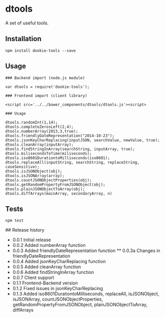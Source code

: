 dtools
======

A set of useful tools.

## Installation
	
	npm install dookie-tools --save

## Usage
	
	### Backend import (node.js module)

	var dtools = require('dookie-tools');

	### Frontend import (client library)

	<script src='../../bower_components/dtools/dtools.js'><script>

	### Usage

	dtools.randomInt(1,14);
	dtools.completeZerosLeft(2,4);
	dtools.numberArray(2013,3,true);
	dtools.friendlyDateRepresentation("2014-10-23");
	dtools.jsonKeyCharReplacing(inputJSON, searchValue, newValue, true);
	dtools.cleanArray(inputArray);
	dtools.findStringInArray(searchString, inputArray, true);
	dtools.milisecondsToTime(miliseconds);
	dtools.iso8601DurationtoMilliseconds(iso8601);
	dtools.replaceAll(inputString, searchString, replaceString, caseSensitive);
	dtools.isJSONObject(obj);
	dtools.isJSONArray(array);
	dtools.countJSONObjectProperties(obj);
	dtools.getRandomPropertyFromJSONObject(obj);
	dtools.plainJSONObjectToArray(obj);
	dtools.diffArrays(mainArray, secondaryArray, n)


## Tests

	npm test

## Release history

* 0.0.1 Initial release
* 0.0.2 Added numberArray function
* 0.0.3 Added friendlyDateRepresentation function
** 0.0.3a Changes in friendlyDateRepresentation
* 0.0.4 Added jsonKeyCharReplacing function
* 0.0.5 Added cleanArray function
* 0.0.6 Added findStringInArray function
* 0.0.7 Client support
* 0.1.1 Frontend-Backend version
* 0.1.2 Fixed issues in jsonKeyCharReplacing
* 0.1.3 Added iso8601DurationtoMilliseconds, replaceAll, isJSONObject, isJSONArray, countJSONObjectProperties, getRandomPropertyFromJSONObject, plainJSONObjectToArray, diffArrays
